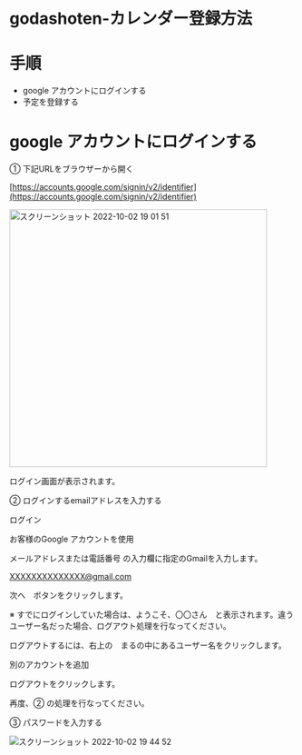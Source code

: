 # godashoten-カレンダー登録方法

# 手順

- google アカウントにログインする
- 予定を登録する

# google アカウントにログインする

① 下記URLをブラウザーから開く

[https://accounts.google.com/signin/v2/identifier](https://accounts.google.com/signin/v2/identifier)  

<img width="454" alt="スクリーンショット 2022-10-02 19 01 51" src="https://user-images.githubusercontent.com/103015617/193448619-cc6bb767-0692-4cea-a030-4096d75b8389.png">

ログイン画面が表示されます。

② ログインするemailアドレスを入力する

ログイン

お客様のGoogle アカウントを使用

メールアドレスまたは電話番号 の入力欄に指定のGmailを入力します。

XXXXXXXXXXXXXX@gmail.com

次へ　ボタンをクリックします。

※ すでにログインしていた場合は、ようこそ、〇〇さん　と表示されます。違うユーザー名だった場合、ログアウト処理を行なってください。

ログアウトするには、右上の　まるの中にあるユーザー名をクリックします。

別のアカウントを追加

ログアウトをクリックします。

再度、② の処理を行なってください。

③ パスワードを入力する

![スクリーンショット 2022-10-02 19 44 52](https://user-images.githubusercontent.com/103015617/193450278-ca7a86d2-efc8-4bf1-8227-80925ab23baf.png)














